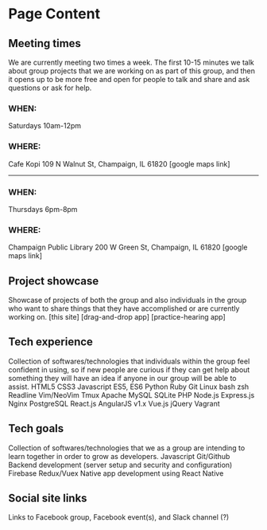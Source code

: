 # Page Content

## Meeting times
We are currently meeting two times a week. The first 10-15 minutes we talk about group projects that we are working on as part of this group, and then it opens up to be more free and open for people to talk and share and ask questions or ask for help.

### WHEN:
Saturdays 10am-12pm

### WHERE:
Cafe Kopi
109 N Walnut St, Champaign, IL 61820
[google maps link]

---

### WHEN:
Thursdays 6pm-8pm

### WHERE:
Champaign Public Library
200 W Green St, Champaign, IL 61820
[google maps link]

## Project showcase
Showcase of projects of both the group and also individuals in the group who want to share things that they have accomplished or are currently working on.
[this site]
[drag-and-drop app]
[practice-hearing app]

## Tech experience
Collection of softwares/technologies that individuals within the group feel confident in using, so if new people are curious if they can get help about something they will have an idea if anyone in our group will be able to assist.
HTML5
CSS3
Javascript ES5, ES6
Python
Ruby
Git
Linux
bash
zsh
Readline
Vim/NeoVim
Tmux
Apache
MySQL
SQLite
PHP
Node.js
Express.js
Nginx
PostgreSQL
React.js
AngularJS v1.x
Vue.js
jQuery
Vagrant

## Tech goals
Collection of softwares/technologies that we as a group are intending to learn together in order to grow as developers.
Javascript
Git/Github
Backend development (server setup and security and configuration)
Firebase
Redux/Vuex
Native app development using React Native

## Social site links
Links to Facebook group, Facebook event(s), and Slack channel (?)
